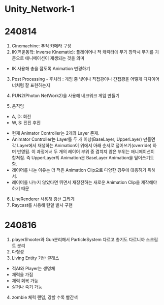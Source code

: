 # Unity_Network-1
# 240814
1. Cinemachine: 추적 카메라 구성
2. IK(역운동학: Inverse Kinematic): 플레이어나 적 캐릭터에 무기 장착시 무기를 기준으로 애니메이션이 재생되는 것을 의미
- IK 사용해 총을 잡도록 Animation 변경하기

3. Post Processing - 후처리
: 게임 중 빛이나 직접광이나 간접광을 어떻게 디자이어너처럼 잘 표현하는지
4. PUN2(Photon NetWork2)을 사용해 네크워크 게임 만들기

5. 움직임
- A, D: 회전
- W, S: 전진 후진

* 현재 Animator Controller는 2개의 Layer 존재.
* Animator Controller는 Layer를 두 개 이상(BaseLayer, UpperLayer) 만들면 각 Layer에서 재생하는 Animation이 위에서 아래 순서로 덮어쓰기(override) 하며 반영됨.
이 과정에서 두 개의 레이어 부위 중 겹치지 않은 부위는 애니메이션이 합쳐짐. 즉 UpperLayer의 Animation은 BaseLayer Animation을 덮어쓰기도 함.
* 레이어를 나눈 이유는 더 적은 Animation Clip으로 다양한 경우에 대응하기 위해서.
* 레이어를 나누지 않았다면 뛰면서 재장전하는 새로운 Animation Clip을 제작해야 하기 때문

6. LineRenderer 사용해 광선 그리기
7. Raycast를 사용해 탄알 발사 구현

# 240816
1. playerShooter와 Gun분리해서 ParticleSystem 다르고 총기도 다르니까 스크립트 분리
2. 다형성
3. Living Entity 기반 클래스
- 적AI와 Player는 생명체
- 체력을 가짐
- 체력 회복 가능
- 살거나 죽기 가능
4. zombie 체력 랜덤, 강할 수록 빨간색